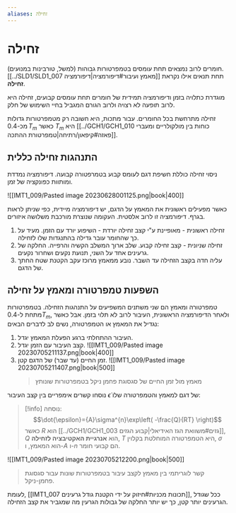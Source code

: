 ```yaml
---
aliases: זחילה
---
```


# זחילה

חומרים לרוב נמצאים תחת עומסים בטמפרטורות גבוהות (למשל, טורבינות במנועים). [[../SLD1/SLD1_007 מאמץ ועיבור#דיפורמציה|דיפורמציה]] תחת תנאים אילו נקראת **זחילה**.

מוגדרת כתלויה בזמן ודיפורמציה תמידית של חומרים תחת עומסים קבועים, זחילה היא לרוב תופעה לא רצויה ולרוב הגורם המגביל בחיי השימוש של חלק.

זחילה מתרחשת בכל החומרים. עבור מתכות, היא חשובה רק מטמפרטורות גדולות מכ-$0.4\,T_{m}$ כאשר $T_{m}$ היא [[../GCH1/GCH1_010 כוחות בין מולקולריים ומעברי פאזה#קיפאון/רתיחה|טמפרטורת ההתכה]].

## התנהגות זחילה כללית
ניסוי זחילה כוללת חשיפת דגם לעומס קבוע בטמרפטורה קבועה. דיפורמציה נמדדת ומותוות כפונקציה של זמן.

![[IMT1_009/Pasted image 20230628001125.png|book|400]]

כאשר מפעילים ראשונית את המאמץ על הדגם, יש דיפורמציה מיידית, כפי שניתן לראות בגרף. דיפורמציה זו לרוב אלסטית. העקומה שנוצרת מורכבת משלושה איזורים.

1. זחילה ראשונית - מאופיינת ע"י קצב זחילה יורדת - השיפוע יורד עם הזמן. מעיד על כך שהחומר עובר גדילה בהתנגדות שלו לזחילה.
2. זחילה שניונית - קצב זחילה קבוע. שלב ארוך המשלב הקשיה והרפייה. החלקה של גרעינים אחד על השני, תנועת נקעים ושחרור נקעים.
3. עליה חדה בקצב הזחילה עד השבר. נובע ממאמץ מרוכז עקב הקטנת שטח החתך של הדגם.

## השפעות טמפרטורה ומאמץ על זחילה

טמפרטורה ומאמץ הם שני משתנים המשפיעים על התנהגות הזחילה.
בטמפרטורות מתחת ל-$0.4T_{m}$, ולאחר הדיפורמציה הראשונית, העיבור לרוב לא תלוי בזמן. אבל כאשר נגדיל את המאמץ או הטמפרטורה, נשים לב לדברים הבאים:
1. העיבור ההתחלתי ברגע הפעלת המאמץ יגדל.
2. קצב העיבור עם הזמן יגדל.
	![[IMT1_009/Pasted image 20230705211137.png|book|400]]
3. זמן החיים (עד שבר) של הדגם קטן.
	![[IMT1_009/Pasted image 20230705211407.png|book|500]]
	> מאמץ מול זמן החיים של סגסוגת פחמן ניקל בטמפרטורות שונותץ

נוסחו קשרים אימפריים בין קצב העיבור $\dot{\epsilon}$ של דגם למאמץ והטמפרטורה שלו:

>[!info] נוסחה: 
 >$$\dot{\epsilon}={A}\sigma^{n}\exp\left( -\frac{Q}{RT} \right)$$
 >כאשר $R$ הוא [[../GCH1/GCH1_003 גזים#משוואת הגז האידיאלי|קבוע הגזים]], $Q$ הוא **אנרגיית האקטיבציה לזחילה**, $T$ היא הטמפרטורה המוחלטת בקלוין, $\sigma$ הוא המאמץ, ו-$A$ ו-$n$ הם קבועי חומר.
 
 ![[IMT1_009/Pasted image 20230705212200.png|book|500]]
 > קשר לוגריתמי בין מאמץ לקצב עיבור בטמפרטורות שונות עבור סגסוגת פחמן-ניקל.
 
לעומת, [[IMT1_007 תכונות מכניות#חיזוק על ידי הקטנת גודל גרעינים]], ככל שגודל הגרעינים יותר קטן, כך יש יותר החלקה של גבולות הגרעין מה שמגביר את קצב הזחילה.